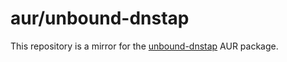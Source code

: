 # aur/unbound-dnstap

This repository is a mirror for the
[unbound-dnstap](https://aur.archlinux.org/packages/unbound-dnstap)
AUR package.
